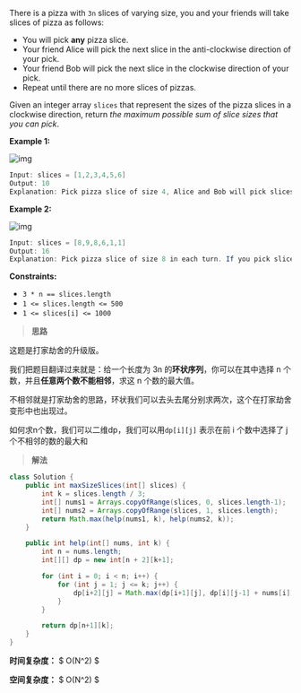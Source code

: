 There is a pizza with `3n` slices of varying size, you and your friends will take slices of pizza as follows:

- You will pick **any** pizza slice.
- Your friend Alice will pick the next slice in the anti-clockwise direction of your pick.
- Your friend Bob will pick the next slice in the clockwise direction of your pick.
- Repeat until there are no more slices of pizzas.

Given an integer array `slices` that represent the sizes of the pizza slices in a clockwise direction, return *the maximum possible sum of slice sizes that you can pick*.

 

**Example 1:**

![img](https://assets.leetcode.com/uploads/2020/02/18/sample_3_1723.png)

```java
Input: slices = [1,2,3,4,5,6]
Output: 10
Explanation: Pick pizza slice of size 4, Alice and Bob will pick slices with size 3 and 5 respectively. Then Pick slices with size 6, finally Alice and Bob will pick slice of size 2 and 1 respectively. Total = 4 + 6.
```

**Example 2:**

![img](https://assets.leetcode.com/uploads/2020/02/18/sample_4_1723.png)

```java
Input: slices = [8,9,8,6,1,1]
Output: 16
Explanation: Pick pizza slice of size 8 in each turn. If you pick slice with size 9 your partners will pick slices of size 8.
```

 

**Constraints:**

- `3 * n == slices.length`
- `1 <= slices.length <= 500`
- `1 <= slices[i] <= 1000`



> **思路**

这题是打家劫舍的升级版。

我们把题目翻译过来就是：给一个长度为 3n 的**环状序列**，你可以在其中选择 n 个数，并且**任意两个数不能相邻**，求这 n 个数的最大值。

不相邻就是打家劫舍的思路，环状我们可以去头去尾分别求两次，这个在打家劫舍变形中也出现过。

如何求n个数，我们可以二维dp，我们可以用`dp[i][j]` 表示在前 i 个数中选择了 j 个不相邻的数的最大和





> **解法**

```java
class Solution {
    public int maxSizeSlices(int[] slices) {
        int k = slices.length / 3;
        int[] nums1 = Arrays.copyOfRange(slices, 0, slices.length-1);
        int[] nums2 = Arrays.copyOfRange(slices, 1, slices.length);
        return Math.max(help(nums1, k), help(nums2, k));
    }

    public int help(int[] nums, int k) {
        int n = nums.length;
        int[][] dp = new int[n + 2][k+1];

        for (int i = 0; i < n; i++) {
            for (int j = 1; j <= k; j++) {
                dp[i+2][j] = Math.max(dp[i+1][j], dp[i][j-1] + nums[i]);
            }
        }

        return dp[n+1][k];
    }
}
```

**时间复杂度：** $ O(N^2) $

**空间复杂度：** $ O(N^2) $
